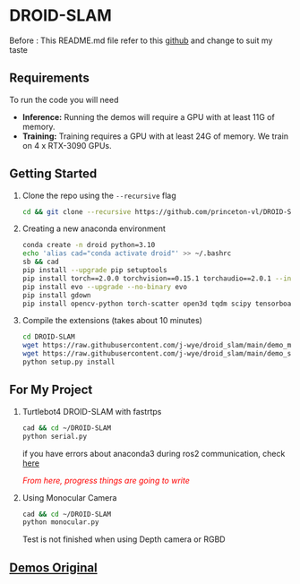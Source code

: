 # DROID-SLAM
Before : This README.md file refer to this [github](https://github.com/princeton-vl/DROID-SLAM) and change to suit my taste

## Requirements
To run the code you will need
* **Inference:** Running the demos will require a GPU with at least 11G of memory. 
* **Training:** Training requires a GPU with at least 24G of memory. We train on 4 x RTX-3090 GPUs.

## Getting Started
1. Clone the repo using the `--recursive` flag
    ```bash
    cd && git clone --recursive https://github.com/princeton-vl/DROID-SLAM.git
    ```

2. Creating a new anaconda environment
    ```bash
    conda create -n droid python=3.10
    echo 'alias cad="conda activate droid"' >> ~/.bashrc
    sb && cad
    pip install --upgrade pip setuptools
    pip install torch==2.0.0 torchvision==0.15.1 torchaudio==2.0.1 --index-url https://download.pytorch.org/whl/cu118
    pip install evo --upgrade --no-binary evo
    pip install gdown
    pip install opencv-python torch-scatter open3d tqdm scipy tensorboard matplotlib pyyaml
    ```

3. Compile the extensions (takes about 10 minutes)
    ```bash
    cd DROID-SLAM
    wget https://raw.githubusercontent.com/j-wye/droid_slam/main/demo_monocular.py
    wget https://raw.githubusercontent.com/j-wye/droid_slam/main/demo_serial.py
    python setup.py install
    ```

## For My Project
1. Turtlebot4 DROID-SLAM with fastrtps
    ```bash
    cad && cd ~/DROID-SLAM
    python serial.py
    ```
    if you have errors about anaconda3 during ros2 communication, check [here](https://github.com/j-wye/j-wye.github.io/blob/main/issue/READEME.md)
    
    *<span style="color:Red">From here, progress things are going to write</spawn>*

2. Using Monocular Camera
    ```bash
    cad && cd ~/DROID-SLAM
    python monocular.py
    ```
    Test is not finished when using Depth camera or RGBD

## [Demos Original](./README_original.md)